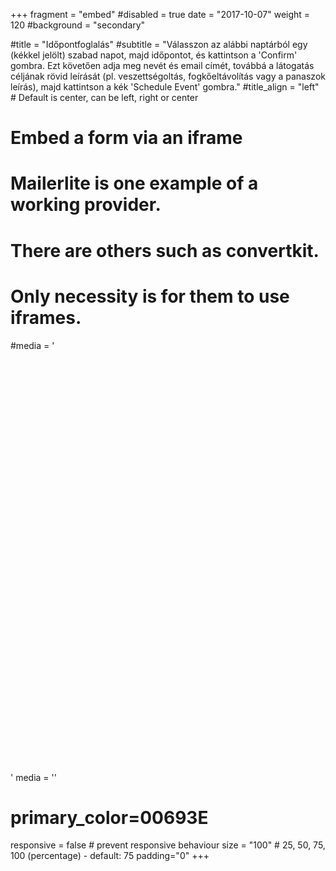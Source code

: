+++
fragment = "embed"
#disabled = true
date = "2017-10-07"
weight = 120
#background = "secondary"

#title = "Időpontfoglalás"
#subtitle = "Válasszon az alábbi naptárból egy (kékkel jelölt) szabad napot, majd időpontot, és kattintson a 'Confirm' gombra. Ezt követően adja meg nevét és email címét, továbbá a látogatás céljának rövid leírását (pl. veszettségoltás, fogkőeltávolítás vagy a panaszok leírás), majd kattintson a kék 'Schedule Event' gombra."
#title_align = "left" # Default is center, can be left, right or center

# Embed a form via an iframe
# Mailerlite is one example of a working provider.
# There are others such as convertkit.
# Only necessity is for them to use iframes.
#media = '<!-- Calendly inline widget begin --><div class="calendly-inline-widget" data-url="https://calendly.com/daroczidr/rendeles?hide_event_type_details=1" style="min-width:320px;height:660px;"></div><script type="text/javascript" src="https://assets.calendly.com/assets/external/widget.js"></script><!-- Calendly inline widget end -->'
media = '<script src="https://embed.ycb.me" async="true" data-domain="daroczil" data-content="all"></script>'
# primary_color=00693E
responsive = false # prevent responsive behaviour
size = "100" # 25, 50, 75, 100 (percentage) - default: 75
padding="0"
+++
